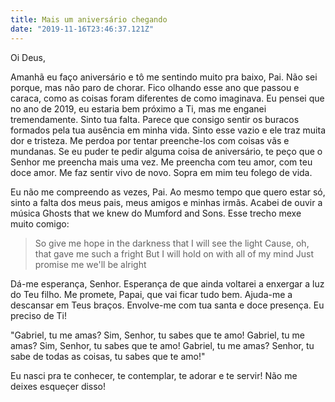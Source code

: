 ```yaml
---
title: Mais um aniversário chegando
date: "2019-11-16T23:46:37.121Z"
---
```


Oi Deus,

Amanhã eu faço aniversário e tô me sentindo muito pra baixo, Pai. Não sei porque, mas não paro de chorar. Fico olhando esse ano que passou e caraca, como as coisas foram diferentes de como imaginava. Eu pensei que no ano de 2019, eu estaria bem próximo a Ti, mas me enganei tremendamente. Sinto tua falta. Parece que consigo sentir os buracos formados pela tua ausência em minha vida. Sinto esse vazio e ele traz muita dor e tristeza. Me perdoa por tentar preenche-los com coisas vãs e mundanas. Se eu puder te pedir alguma coisa de aniversário, te peço que o Senhor me preencha mais uma vez. Me preencha com teu amor, com teu doce amor. Me faz sentir vivo de novo. Sopra em mim teu folego de vida. 

Eu não me compreendo as vezes, Pai. Ao mesmo tempo que quero estar só, sinto a falta dos meus pais, meus amigos e minhas irmãs. Acabei de ouvir a música Ghosts that we knew do Mumford and Sons. Esse trecho mexe muito comigo:
> So give me hope in the darkness that I will see the light
> Cause, oh, that gave me such a fright
> But I will hold on with all of my mind
> Just promise me we'll be alright

Dá-me esperança, Senhor. Esperança de que ainda voltarei a enxergar a luz do Teu filho. Me promete, Papai, que vai ficar tudo bem. Ajuda-me a descansar em Teus braços. Envolve-me com tua santa e doce presença. Eu preciso de Ti!

"Gabriel, tu me amas? Sim, Senhor, tu sabes que te amo! Gabriel, tu me amas? Sim, Senhor, tu sabes que te amo! Gabriel, tu me amas? Senhor, tu sabe de todas as coisas, tu sabes que te amo!"

Eu nasci pra te conhecer, te contemplar, te adorar e te servir! Não me deixes esqueçer disso!